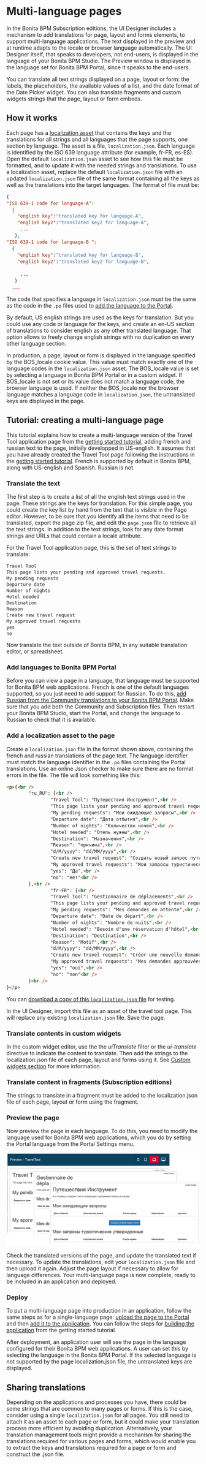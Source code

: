 # Multi-language pages
In the Bonita BPM Subscription editions, the UI Designer includes a mechanism to add translations for page, layout and forms elements, to support multi-language applications. 
The text displayed in the preview and at runtime adapts to the locale or browser language automatically. The UI Designer itself, that speaks to developers, not end-users, is displayed in the language of your Bonita BPM Studio.
The Preview window is displayed in the language set for Bonita BPM Portal, since it speaks to the end-users.

You can translate all text strings displayed on a page, layout or form: the labels, the placeholders, the available values of a list, and the date format of the Date Picker widget. You can also translate fragments and custom widgets strings that the page, layout or form embeds.

## How it works

Each page has a [localization asset](assets.md) that contains the keys and the translations for all strings and all languages that the page supports, one section by language.
The asset is a file, `localization.json`. Each language is identified by the ISO 639 language attribute (for example, fr-FR, es-ES). Open the default `localization.json` asset to see how this file must be formatted, and to update it with the needed strings and translations.
To use a localization asset, replace the default `localization.json` file with an updated `localization.json` file of the same format containing all the keys as well as the translations into the target languages. The format of file must be:

```json
{
"ISO 639-1 code for language-A": 
  {
    "english key":"translated key for language-A",
    "english key2":"translated key2 for language-A",
     ...
   },
"ISO 639-1 code for language-B ": 
  {
    "english key":"translated key for language-B",
    "english key2":"translated key2 for language-B",

     ...
   }
  ...
```

The code that specifies a language in `localization.json` must be the same as the code in the `.po` files used to [add the language to the Portal](languages.md).

By default, US english strings are used as the keys for translation. But you could use any code or language for the keys, and create an en-US section of translations to consider english as any other translated language. That option allows to freely change english strings with no duplication on every other language section.

In production, a page, layout or form is displayed in the language specified by the BOS\_locale cookie value. This value must match exactly one of the language codes in the `localization.json` asset. The BOS\_locale value is set by selecting a language in Bonita BPM Portal or in a custom widget. If BOS\_locale is not set or its value does not match a language code, the browser language is used. If neither the BOS\_locale nor the browser language matches a language code in `localization.json`, the untranslated keys are displayed in the page.


## Tutorial: creating a multi-language page

This tutorial explains how to create a multi-language version of the Travel Tool application page from the [getting started tutorial](getting-started-tutorial.md), adding french and russian text to the page, initially developped in US-english. It assumes that you have already created the Travel Tool page following the instructions in the [getting started tutorial](getting-started-tutorial.md).
French is supported by default in Bonita BPM, along with US-english and Spanish. Russian is not.

### Translate the text

The first step is to create a list of all the english text strings used in the page. These strings are the keys for translation. For this simple page, you could create the key list by hand from the text that is visible in the Page editor. 
However, to be sure that you identify all the items that need to be translated, export the page zip file, and edit the `page.json` file to retrieve all the text strings. In addition to the text strings, look for any date format strings and URLs that could contain a locale attribute.

For the Travel Tool application page, this is the set of text strings to translate:
```
Travel Tool
This page lists your pending and approved travel requests.
My pending requests
Departure date
Number of nights
Hotel needed
Destination
Reason
Create new travel request
My approved travel requests
yes
no
```

Now translate the text outside of Bonita BPM, in any suitable translation editor, or spreadsheet. 

### Add languages to Bonita BPM Portal

Before you can view a page in a language, that language must be supported for Bonita BPM web applications. French is one of the default languages supported, so you just need to add support for Russian. To do this, [add Russian from the Community translations to your Bonita BPM Portal](languages.md). Make sure that you add both the Community and Subscription files. Then restart your Bonita BPM Studio, start the Portal, and change the language to Russian to check that it is available.

### Add a localization asset to the page

Create a `localization.json` file in the format shown above, containing the french and russian translations of the page text. 
The language identifier must match the language identifier in the `.po` files containing the Portal translations.
Use an online Json checker to make sure there are no format errors in the file. The file will look something like this:

```html
<p>﻿{<br />
        "ru_RU": {<br />
                "Travel Tool": "Путешествия Инструмент",<br />
                "This page lists your pending and approved travel requests.": "Эта страница содержит список ожидающие и одобренные запросы в поездке.",<br />
                "My pending requests": "Мои ожидающие запросы",<br />
                "Departure date": "Дата отбытия",<br />
                "Number of nights": "Количество ночей",<br />
                "Hotel needed": "Отель нужны",<br />
                "Destination": "Hазначения",<br />
                "Reason": "причина",<br />
                "d/M/yyyy": "dd/MM/yyyy",<br />
                "Create new travel request": "Создать новый запрос пути",<br />
                "My approved travel requests": "Мои запросы туристические утвержденные",<br />
                "yes": "Да",<br />
                "no": "Нет"<br />
        },<br />
                "fr-FR": {<br />
                "Travel Tool": "Gestionnaire de déplacements",<br />
                "This page lists your pending and approved travel requests.": "Cette page affiche la liste de vos demandes de déplacements en attente et de celles qui ont été approuvées.",<br />
                "My pending requests": "Mes demandes en attente",<br />
                "Departure date": "Date de départ",<br />
                "Number of nights": "Nombre de nuits",<br />
                "Hotel needed": "Besoin d'une réservation d'hôtel",<br />
                "Destination": "Destination",<br />
                "Reason": "Motif",<br />
                "d/M/yyyy": "dd/MM/yyyy",<br />
                "Create new travel request": "Créer une nouvelle demande de déplacement",<br />
                "My approved travel requests": "Mes demandes approuvées ",<br />
                "yes": "oui",<br />
                "no": "non"<br />
        }<br />
}</p>
```

You can [download a copy of this `localization.json` file](images/special_code/localization.json) for testing.

In the UI Designer, import this file as an asset of the travel tool page. This will replace any existing `localization.json` file. Save the page.

### Translate contents in custom widgets

In the custom widget editor, use the the _uiTranslate_ filter or the _ui-translate_ directive to indicate the content to translate. Then add the strings to the localization.json file of each page, layout and forms using it. See [Custom widgets section](custom-widgets.md) for more information.

### Translate content in fragments (Subscription editions)

The strings to translate in a fragment must be added to the localization.json file of each page, layout or form using the fragment.

### Preview the page

Now preview the page in each language. To do this, you need to modify the language used for Bonita BPM web applications, which you do by setting the Portal language from the Portal Settings menu.

![Multi-language page previews](images/images-6_0/l10n-combined-previews.png)

Check the translated versions of the page, and update the translated text if necessary. To update the translations, edit your `localization.json` file and then upload it again. Adjust the page layout if necessary to allow for language differences. Your multi-language page is now complete, ready to be included in an application and deployed.

### Deploy

To put a multi-language page into production in an application, follow the same steps as for a single-language page: [upload the page to the Portal](resource-management.md) and then [add it to the application](applications.md). You can follow the steps for [building the application](getting-started-tutorial.md) from the getting started tutorial.

After deployment, an application user will see the page in the language configured for their Bonita BPM web applications. A user can set this by selecting the language in the Bonita BPM Portal. If the selected language is not supported by the page localization.json file, the untranslated keys are displayed.

## Sharing translations

Depending on the applications and processes you have, there could be some strings that are common to many pages or forms. 
If this is the case, consider using a single `localization.json` for all pages. 
You still need to attach it as an asset to each page or form, but it could make your translation process more efficient by avoiding duplication. 
Alternatively, your translation management tools might provide a mechanism for sharing the translations required for various pages and forms, which would enable you to extract the keys and translations required for a page or form and construct the .json file.
